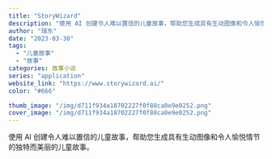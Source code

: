 ```yaml
---
title: "StoryWizard"
description: "使用 AI 创建令人难以置信的儿童故事，帮助您生成具有生动图像和令人愉悦情节的独特而美丽的儿童故事。 "
author: "瑞东"
date: "2023-03-30"
tags:
  - "儿童故事"
  - "故事"
categories: 故事小说
series: "application"
website_link: "https://www.storywizard.ai/"
color: "#666"

thumb_image: "/img/d711f934a18702227f0f88ca0e9e0252.png"
cover_image: "/img/d711f934a18702227f0f88ca0e9e0252.png"
---
```


使用 AI 创建令人难以置信的儿童故事，帮助您生成具有生动图像和令人愉悦情节的独特而美丽的儿童故事。 